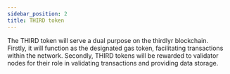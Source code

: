 ```yaml
---
sidebar_position: 2
title: THIRD token
---
```

The THIRD token will serve a dual purpose on the thirdlyr blockchain. Firstly, it will function as the designated gas token, facilitating transactions within the network. Secondly, THIRD tokens will be rewarded to validator nodes for their role in validating transactions and providing data storage. 